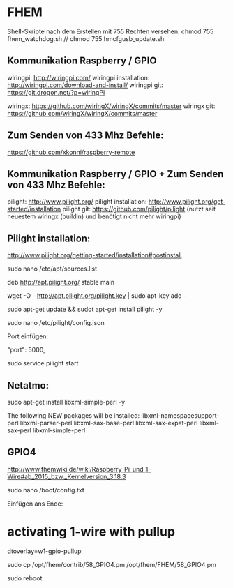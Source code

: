 # FHEM

Shell-Skripte nach dem Erstellen mit 755 Rechten versehen:
chmod 755 fhem_watchdog.sh // chmod 755 hmcfgusb_update.sh

## Kommunikation Raspberry / GPIO
wiringpi: http://wiringpi.com/
wiringpi installation: http://wiringpi.com/download-and-install/
wiringpi git: https://git.drogon.net/?p=wiringPi

wiringx: https://github.com/wiringX/wiringX/commits/master
wiringx git: https://github.com/wiringX/wiringX/commits/master

## Zum Senden von 433 Mhz Befehle:

https://github.com/xkonni/raspberry-remote

## Kommunikation Raspberry / GPIO + Zum Senden von 433 Mhz Befehle:
pilight: http://www.pilight.org/
pilight installation: http://www.pilight.org/get-started/installation
pilight git: https://github.com/pilight/pilight
(nutzt seit neuestem wiringx (buildin) und benötigt nicht mehr wiringpi)

## Pilight installation:
http://www.pilight.org/getting-started/installation#postinstall

sudo nano /etc/apt/sources.list

deb http://apt.pilight.org/ stable main

wget -O - http://apt.pilight.org/pilight.key | sudo apt-key add -

sudo apt-get update && sudot apt-get install pilight -y

sudo nano /etc/pilight/config.json

Port einfügen:

"port": 5000,

sudo service pilight start

## Netatmo:
sudo apt-get install libxml-simple-perl -y

The following NEW packages will be installed:
  libxml-namespacesupport-perl libxml-parser-perl libxml-sax-base-perl
  libxml-sax-expat-perl libxml-sax-perl libxml-simple-perl

## GPIO4
http://www.fhemwiki.de/wiki/Raspberry_Pi_und_1-Wire#ab_2015_bzw._Kernelversion_3.18.3

sudo nano /boot/config.txt

Einfügen ans Ende:

# activating 1-wire with pullup

dtoverlay=w1-gpio-pullup

sudo cp /opt/fhem/contrib/58_GPIO4.pm /opt/fhem/FHEM/58_GPIO4.pm

sudo reboot

